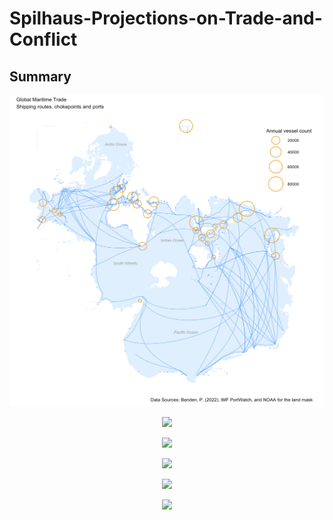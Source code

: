 # Spilhaus-Projections-on-Trade-and-Conflict


## Summary

 
 <p align="center">
  <img src="maps/spilhaus_map_1.png" width="600"/>
</p>






 <p align="center">
  <img src="maps/spilhaus_map_1" width="600"/>
</p>




 <p align="center">
  <img src="maps/spilhaus_map_2.1" width="600"/>
</p>




 <p align="center">
  <img src="maps/spilhaus_map_2.2" width="600"/>
</p>



 <p align="center">
  <img src="maps/spilhaus_map_2.3" width="600"/>
</p>




 <p align="center">
  <img src="maps/spilhaus_map_3" width="600"/>
</p>
